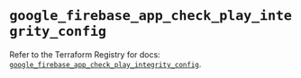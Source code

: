 # `google_firebase_app_check_play_integrity_config`

Refer to the Terraform Registry for docs: [`google_firebase_app_check_play_integrity_config`](https://registry.terraform.io/providers/hashicorp/google-beta/6.8.0/docs/resources/google_firebase_app_check_play_integrity_config).
